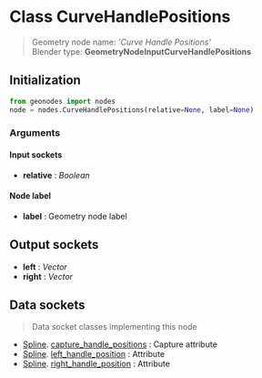 
# Class CurveHandlePositions

> Geometry node name: _'Curve Handle Positions'_<br>Blender type:  **GeometryNodeInputCurveHandlePositions**

## Initialization


```python
from geonodes import nodes
node = nodes.CurveHandlePositions(relative=None, label=None)
```


### Arguments


#### Input sockets



- **relative** : _Boolean_



#### Node label



- **label** : Geometry node label



## Output sockets



- **left** : _Vector_
- **right** : _Vector_



## Data sockets

> Data socket classes implementing this node


- [Spline](aaa). [capture_handle_positions](bbb) : Capture attribute
- [Spline](aaa). [left_handle_position](bbb) : Attribute
- [Spline](aaa). [right_handle_position](bbb) : Attribute


